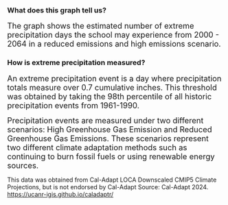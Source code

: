 ### What does this graph tell us?
<span style="font-size:18px;">The graph shows the estimated number of extreme precipitation days the school may experience from 2000 - 2064 in a reduced emissions and high emissions scenario.</span>

### How is extreme precipitation measured?
<span style="font-size:18px;">An extreme precipitation event is a day where precipitation totals measure over 0.7 cumulative inches. This threshold was obtained by taking the 98th percentile of all historic precipitation events from 1961-1990.</span>

<span style="font-size:18px;">Precipitation events are measured under two different scenarios: High Greenhouse Gas Emission and Reduced Greenhouse Gas Emissions. These scenarios represent two different climate adaptation methods such as continuing to burn fossil fuels or using renewable energy sources.

This data was obtained from Cal-Adapt LOCA Downscaled CMIP5 Climate Projections, but is not endorsed by Cal-Adapt</span>
Source: Cal-Adapt 2024. https://ucanr-igis.github.io/caladaptr/


